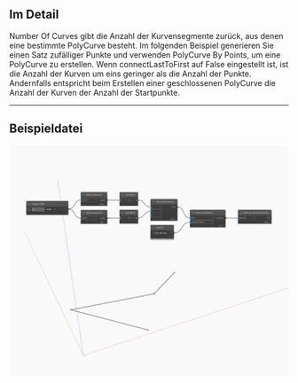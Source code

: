 ## Im Detail
Number Of Curves gibt die Anzahl der Kurvensegmente zurück, aus denen eine bestimmte PolyCurve besteht. Im folgenden Beispiel generieren Sie einen Satz zufälliger Punkte und verwenden PolyCurve By Points, um eine PolyCurve zu erstellen. Wenn connectLastToFirst auf False eingestellt ist, ist die Anzahl der Kurven um eins geringer als die Anzahl der Punkte. Andernfalls entspricht beim Erstellen einer geschlossenen PolyCurve die Anzahl der Kurven der Anzahl der Startpunkte.
___
## Beispieldatei

![NumberOfCurves](./Autodesk.DesignScript.Geometry.PolyCurve.NumberOfCurves_img.jpg)

